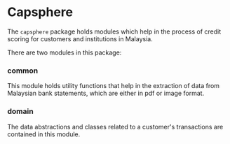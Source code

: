 # Capsphere

The `capsphere` package holds modules which help in the process of credit scoring for customers and institutions in Malaysia.

There are two modules in this package:

### common 

This module holds utility functions that help in the extraction of data from Malaysian bank statements, which are either in pdf or image format.

### domain

The data abstractions and classes related to a customer's transactions are contained in this module.

